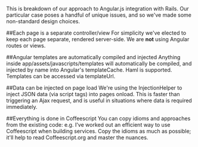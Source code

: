 This is breakdown of our approach to Angular.js integration with Rails. Our particular case poses a handful of unique issues, and so we've made some non-standard design choices.

##Each page is a separate controller/view
For simplicity we've elected to keep each page separate, rendered server-side. We are **not** using Angular routes or views.

##Angular templates are automatically compiled and injected
Anything inside app/assets/javascripts/templates will automatically be compiled, and injected by name into Angular's templateCache. Haml is supported. Templates can be accessed via templateUrl.

##Data can be injected on page load
We're using the InjectionHelper to inject JSON data (via script tags) into pages onload. This is faster than triggering an Ajax request, and is useful in situations where data is required immediately.

##Everything is done in Coffeescript
You can copy idioms and approaches from the existing code: e.g. I've worked out an efficient way to use Coffeescript when building services. Copy the idioms as much as possible; it'll help to read Coffeescript.org and master the nuances.